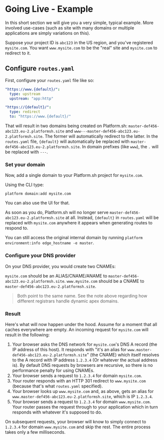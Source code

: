 # Going Live - Example

In this short section we will give you a very simple, typical example. More involved use-cases (such as site with many domains or multiple applications are simply variations on this).

Suppose your project ID is `abc123` in the US region, and you've registered `mysite.com`. You want `www.mysite.com` to be the "real" site and `mysite.com` to redirect to it.

## Configure `routes.yaml`

First, configure your `routes.yaml` file like so:

```yaml
"https://www.{default}/":
  type: upstream
  upstream: "app:http"

"https://{default}/":
  type: redirect
  to: "https://www.{default}/"
```

That will result in two domains being created on Platform.sh: `master-def456-abc123.eu-2.platformsh.site` and `www---master-def456-abc123.eu-2.platformsh.site`. The former will automatically redirect to the latter. In the `routes.yaml` file, `{default}` will automatically be replaced with `master-def456-abc123.eu-2.platformsh.site`. In domain prefixes (like `www`), the `.` will be replaced with `---`.

### Set your domain

Now, add a single domain to your Platform.sh project for `mysite.com`.

Using the CLI type:

`platform domain:add mysite.com`

You can also use the UI for that.

As soon as you do, Platform.sh will no longer serve `master-def456-abc123.eu-2.platformsh.site` at all. Instead, `{default}` in `routes.yaml` will be replaced with `mysite.com` anywhere it appears when generating routes to respond to.

You can still access the original internal domain by running `platform environment:info edge_hostname -e master`.

### Configure your DNS provider

On your DNS provider, you would create two CNAMEs:

`mysite.com` should be an ALIAS/CNAME/ANAME to `master-def456-abc123.eu-2.platformsh.site`.
`www.mysite.com` should be a CNAME to `master-def456-abc123.eu-2.platformsh.site`.

> Both point to the same name. See the note above regarding how different registrars handle dynamic apex domains.

### Result

Here's what will now happen under the hood. Assume for a moment that all caches everywhere are empty. An incoming request for `mysite.com` will result in the following:

1. Your browser asks the DNS network for `mysite.com`'s DNS A record (the IP address of this host). It responds with "it's an alias for `www.master-def456-abc123.eu-2.platformsh.site`" (the CNAME) which itself resolves to the A record with IP address `1.2.3.4` (Or whatever the actual address is). By default DNS requests by browsers are recursive, so there is no performance penalty for using CNAMEs.
2. Your browser sends a request to `1.2.3.4` for domain `mysite.com`.
3. Your router responds with an HTTP 301 redirect to `www.mysite.com` (because that's what `routes.yaml` specified).
4. Your browser looks up `www.mysite.com` and, as above, gets an alias for `www.master-def456-abc123.eu-2.platformsh.site`, which is IP `1.2.3.4`.
5. Your browser sends a request to `1.2.3.4` for domain `www.mysite.com`. Your router passes the request through to your application which in turn responds with whatever it's supposed to do.

On subsequent requests, your browser will know to simply connect to `1.2.3.4` for domain `www.mysite.com` and skip the rest. The entire process takes only a few milliseconds.
